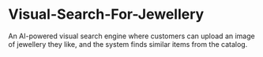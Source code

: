 # Visual-Search-For-Jewellery
An AI-powered visual search engine where customers can  upload an image of jewellery they like, and the system finds similar items  from the catalog.
